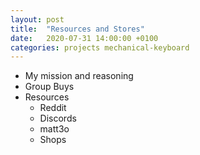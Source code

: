 ```yaml
---
layout: post
title:  "Resources and Stores"
date:   2020-07-31 14:00:00 +0100
categories: projects mechanical-keyboard
---
```


- My mission and reasoning
- Group Buys
- Resources
  - Reddit
  - Discords
  - matt3o
  - Shops